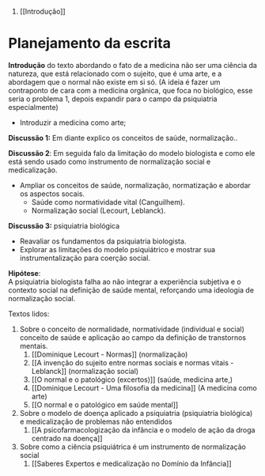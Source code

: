 1. [[Introdução]]
# Planejamento da escrita

**Introdução** do texto abordando o fato de a medicina não ser uma ciência da natureza, que está relacionado com o sujeito, que é uma arte, e a abordagem que o normal não existe em si só. (A ideia é fazer um contraponto de cara com a medicina orgânica, que foca no biológico, esse seria o problema 1, depois expandir para o campo da psiquiatria especialmente)
- Introduzir a medicina como arte; 

**Discussão 1:** Em diante explico os conceitos de saúde, normalização.. 

**Discussão 2**: Em seguida falo da limitação do modelo biologista e como ele está sendo usado como instrumento de normalização social e medicalização. 

- Ampliar os conceitos de saúde, normalização, normatização e abordar os aspectos socais. 
	- Saúde como normatividade vital (Canguilhem).
	- Normalização social (Lecourt, Leblanck).

**Discussão 3:** psiquiatria biológica
- Reavaliar os fundamentos da psiquiatria biologista. 
- Explorar as limitações do modelo psiquiátrico e mostrar sua instrumentalização para coerção social. 

**Hipótese**:  
A psiquiatria biologista falha ao não integrar a experiência subjetiva e o contexto social na definição de saúde mental, reforçando uma ideologia de normalização social.

Textos lidos: 
1. Sobre o conceito de normalidade, normatividade (individual e social) conceito de saúde  e aplicação ao campo da definição de transtornos mentais. 
	1. [[Dominique Lecourt - Normas]] (normalização)
	2. [[A invenção do sujeito entre normas sociais e normas vitais - Leblanck]] (normalização social)
	3.  [[O normal e o patológico (excertos)]] (saúde, medicina arte,)
	4. [[Dominique Lecourt - Uma filosofia da medicina]] (A medicina como arte)
	5. [[O normal e o patológico em saúde mental]] 
2. Sobre o modelo de doença aplicado a psiquiatria (psiquiatria biológica) e medicalização de problemas não entendidos
	1. [[A psicofarmacologização da infância e o modelo de ação da droga centrado na doença]]
3. Sobre como a ciência psiquiátrica é um instrumento de normalização social
	1. [[Saberes Expertos e medicalização no Domínio da Infância]]